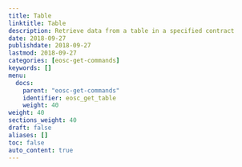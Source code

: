 ```yaml
---
title: Table
linktitle: Table
description: Retrieve data from a table in a specified contract
date: 2018-09-27
publishdate: 2018-09-27
lastmod: 2018-09-27
categories: [eosc-get-commands]
keywords: []
menu:
  docs:
    parent: "eosc-get-commands"
    identifier: eosc_get_table
    weight: 40
weight: 40
sections_weight: 40
draft: false
aliases: []
toc: false
auto_content: true
---
```


